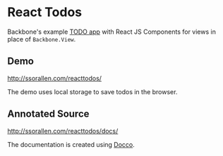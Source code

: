 # React Todos

Backbone's example [TODO app](http://backbonejs.org/docs/todos.html) with React JS Components for views in place of `Backbone.View`.

## Demo

http://ssorallen.com/reacttodos/

The demo uses local storage to save todos in the browser.

## Annotated Source

http://ssorallen.com/reacttodos/docs/

The documentation is created using [Docco](http://jashkenas.github.io/docco/).
